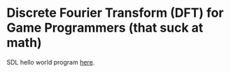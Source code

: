 # Discrete Fourier Transform (DFT) for Game Programmers (that suck at math)

SDL hello world program [here](hello.html).